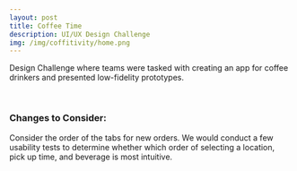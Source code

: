 ```yaml
---
layout: post
title: Coffee Time
description: UI/UX Design Challenge
img: /img/coffitivity/home.png
---
```


Design Challenge where teams were tasked with creating an app for coffee drinkers and presented low-fidelity prototypes.

<div class="img_row">
	<img class="col three" src="{{ site.baseurl }}/img/coffitivity/home.png" alt="" title="example image"/>
</div>
<div class="img_row">
	<img class="col one" src="{{ site.baseurl }}/img/coffitivity/location.png" alt="" title="example image"/>
	<img class="col one" src="{{ site.baseurl }}/img/coffitivity/pickup.png" alt="" title="example image"/>
	<img class="col one" src="{{ site.baseurl }}/img/coffitivity/beverage.png" alt="" title="example image"/>
</div>

<h3>Changes to Consider:</h3>
Consider the order of the tabs for new orders. We would conduct a few usability tests to determine whether which order of selecting a location, pick up time, and beverage is most intuitive.